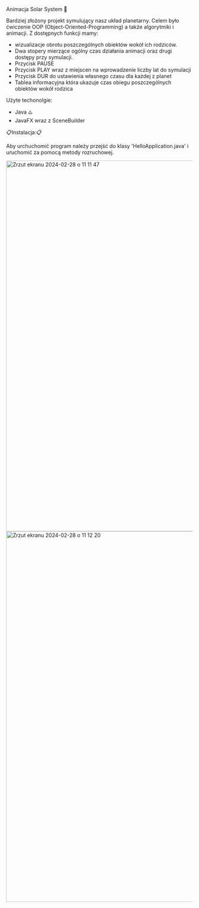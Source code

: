 Animacja Solar System 🌌

Bardziej złożony projekt symulujący nasz układ planetarny. Celem było ćwiczenie OOP (Object-Oriented-Programming) a także algorytmiki i animacji.
Z dostępnych funkcji mamy:

 - wizualizacje obrotu poszczególnych obiektów wokół ich rodziców.
 - Dwa stopery mierzące ogólny czas działania animacji oraz drugi dostępy przy symulacji.
 - Przycisk PAUSE
 - Przycisk PLAY wraz z miejscen na wprowadzenie liczby lat do symulacji
 - Przycisk DUR do ustawienia własnego czasu dla każdej z planet
 - Tablea informacyjna która ukazuje czas obiegu poszczególnych obiektów wokół rodzica

Użyte techonolgie:

- Java ♨️
- JavaFX wraz z SceneBuilder

📋Instalacja:📋

Aby urchuchomić program należy przejść do klasy 'HelloApplication.java' i uruchomić za pomocą metody rozruchowej.

   
<img width="1002" alt="Zrzut ekranu 2024-02-28 o 11 11 47" src="https://github.com/YouStee22/Wahad-o/assets/121635787/7341a754-f821-42a4-977a-89875f358e13">
<img width="1002" alt="Zrzut ekranu 2024-02-28 o 11 12 20" src="https://github.com/YouStee22/Wahad-o/assets/121635787/712abd4b-807b-40d0-bc31-24955811ea11">
